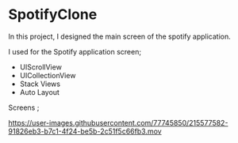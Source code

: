# SpotifyClone
 
In this project, I designed the main screen of the spotify application.

I used for the Spotify application screen;

- UIScrollView
- UICollectionView
- Stack Views
- Auto Layout


Screens ; <br>

https://user-images.githubusercontent.com/77745850/215577582-91826eb3-b7c1-4f24-be5b-2c51f5c66fb3.mov
